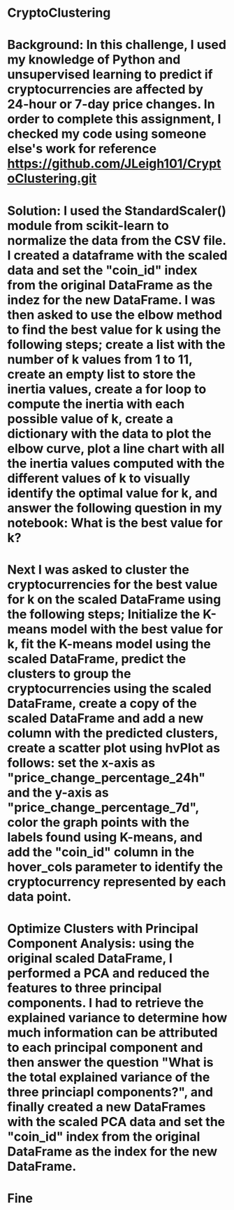 # CryptoClustering

# Background: In this challenge, I used my knowledge of Python and unsupervised learning to predict if cryptocurrencies are affected by 24-hour or 7-day price changes. In order to complete this assignment, I checked my code using someone else's work for reference https://github.com/JLeigh101/CryptoClustering.git

# Solution: I used the StandardScaler() module from scikit-learn to normalize the data from the CSV file. I created a dataframe with the scaled data and set the "coin_id" index from the original DataFrame as the indez for the new DataFrame. I was then asked to use the elbow method to find the best value for k using the following steps; create a list with the number of k values from 1 to 11, create an empty list to store the inertia values, create a for loop to compute the inertia with each possible value of k, create a dictionary with the data to plot the elbow curve, plot a line chart with all the inertia values computed with the different values of k to visually identify the optimal value for k, and answer the following question in my notebook: What is the best value for k?

# Next I was asked to cluster the cryptocurrencies for the  best value for k on the scaled DataFrame using the following steps; Initialize the K-means model with the best value for k, fit the K-means model using the scaled DataFrame, predict the clusters to group the cryptocurrencies using the scaled DataFrame, create a copy of the scaled DataFrame and add a new column with the predicted clusters, create a scatter plot using hvPlot as follows: set the x-axis as "price_change_percentage_24h" and the y-axis as "price_change_percentage_7d", color the graph points with the labels found using K-means, and add the "coin_id" column in the hover_cols parameter to identify the cryptocurrency represented by each data point.

# Optimize Clusters with Principal Component Analysis: using the original scaled DataFrame, I performed a PCA and reduced the features to three principal components. I had to retrieve the explained variance to determine how much information can be attributed to each principal component and then answer the question "What is the total explained variance of the three princiapl components?", and finally created a new DataFrames with the scaled PCA data and set the "coin_id" index from the original DataFrame as the index for the new DataFrame. 

# Fine